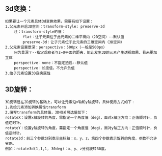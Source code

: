 ## 3d变换：
    如果要让一个元素具体3d变换效果，需要有如下设置：
    1.父元素开启3D空间：transform-style: preserve-3d
        注：transform-style的值：
            flat：让子元素位于此元素的二维平面内（2D空间）--默认值
            preserve-3d：让子元素位于此元素的三维空间内（3D空间）
    2.父元素设置景深：perspective：500px（一般是500px）
        何为景深？--指定观察者与z=0平面的距离，能让发生3D的元素产生透视效果，看来更加立体
        perspective：none：不指定透视--默认值
        perspective：长度值，不允许负值
    3.给子元素设置3D变换属性

## 3D旋转：
    3D旋转是在2D旋转的基础上，可以让元素沿x轴和y轴旋转，具体使用方式如下：
    1.先给元素添加转换属性transform
    2.编写transform的具体值，3D相关可选值如下：
    rotateX：设置x轴旋转的角度，需指定一个角度值（deg），面对x轴正方向：正值顺时针，负值逆时针。
    rotateY：设置y轴旋转的角度，需指定一个角度值（deg），面对y轴正方向：正值顺时针，负值逆时针。
    rotate3d：前三个参数分别表示坐标轴：x，y，z，第四个参数表示旋转的角度，参数不允许省略。
    例如：rotate3d(1,1,1, 30deg)：x、y、z分别旋转30度。